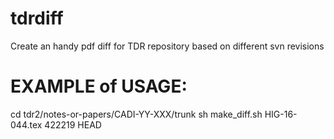 # tdrdiff

Create an handy pdf diff for TDR repository based on different svn revisions

# EXAMPLE of USAGE:
cd tdr2/notes-or-papers/CADI-YY-XXX/trunk
sh make_diff.sh HIG-16-044.tex 422219 HEAD
